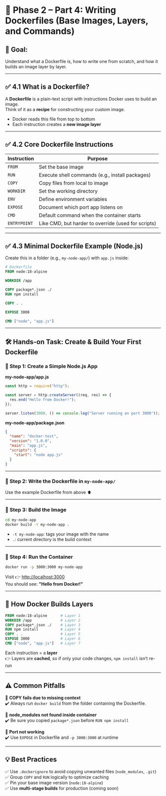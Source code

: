 # 📌 Phase 2 – Part 4: Writing Dockerfiles (Base Images, Layers, and Commands)

## 🎯 Goal:
Understand what a Dockerfile is, how to write one from scratch, and how it builds an image layer by layer.

---

## ✅ 4.1 What is a Dockerfile?

A **Dockerfile** is a plain-text script with instructions Docker uses to build an image.  
Think of it as a **recipe** for constructing your custom image.

- Docker reads this file from top to bottom  
- Each instruction creates a **new image layer**

---

## ✅ 4.2 Core Dockerfile Instructions

| Instruction   | Purpose                                      |
|---------------|----------------------------------------------|
| `FROM`        | Set the base image                           |
| `RUN`         | Execute shell commands (e.g., install packages) |
| `COPY`        | Copy files from local to image               |
| `WORKDIR`     | Set the working directory                    |
| `ENV`         | Define environment variables                 |
| `EXPOSE`      | Document which port app listens on           |
| `CMD`         | Default command when the container starts    |
| `ENTRYPOINT`  | Like CMD, but harder to override (used for scripts) |

---

## ✅ 4.3 Minimal Dockerfile Example (Node.js)

Create this in a folder (e.g., `my-node-app/`) with `app.js` inside:

```dockerfile
# Dockerfile
FROM node:18-alpine

WORKDIR /app

COPY package*.json ./
RUN npm install

COPY . .

EXPOSE 3000

CMD ["node", "app.js"]
```

---

## 🛠 Hands-on Task: Create & Build Your First Dockerfile

### 🔹 Step 1: Create a Simple Node.js App

**my-node-app/app.js**

```js
const http = require("http");

const server = http.createServer((req, res) => {
  res.end("Hello from Docker!");
});

server.listen(3000, () => console.log("Server running on port 3000"));
```

**my-node-app/package.json**

```json
{
  "name": "docker-test",
  "version": "1.0.0",
  "main": "app.js",
  "scripts": {
    "start": "node app.js"
  }
}
```

---

### 🔹 Step 2: Write the Dockerfile in `my-node-app/`

Use the example Dockerfile from above ⬆️

---

### 🔹 Step 3: Build the Image

```bash
cd my-node-app
docker build -t my-node-app .
```

- `-t my-node-app`: tags your image with the name  
- `.`: current directory is the build context

---

### 🔹 Step 4: Run the Container

```bash
docker run -p 3000:3000 my-node-app
```

Visit 👉 [http://localhost:3000](http://localhost:3000)  
You should see: **"Hello from Docker!"**

---

## 🔄 How Docker Builds Layers

```dockerfile
FROM node:18-alpine      # Layer 1  
WORKDIR /app             # Layer 2  
COPY package*.json ./    # Layer 3  
RUN npm install          # Layer 4  
COPY . .                 # Layer 5  
EXPOSE 3000              # Layer 6  
CMD ["node", "app.js"]   # Layer 7  
```

Each instruction = a **layer**  
👉 Layers are **cached**, so if only your code changes, `npm install` isn’t re-run

---

## ⚠ Common Pitfalls

🔴 **COPY fails due to missing context**  
✔️ Always run `docker build` from the folder containing the Dockerfile.

🔴 **node_modules not found inside container**  
✔️ Be sure you copied `package*.json` before `RUN npm install`

🔴 **Port not working**  
✔️ Use `EXPOSE` in Dockerfile and `-p 3000:3000` at runtime

---

## 💡 Best Practices

✅ Use `.dockerignore` to avoid copying unwanted files (`node_modules`, `.git`)  
✅ Group `COPY` and `RUN` logically to optimize caching  
✅ Pin your base image version (`node:18-alpine`)  
✅ Use **multi-stage builds** for production (coming soon)
